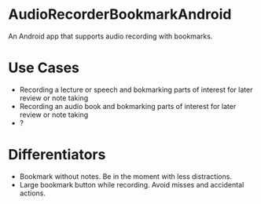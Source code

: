 # AudioRecorderBookmarkAndroid

An Android app that supports audio recording with bookmarks.

# Use Cases

* Recording a lecture or speech and bokmarking parts of interest for later review or note taking
* Recording an audio book and bokmarking parts of interest for later review or note taking
* ?

# Differentiators

* Bookmark without notes. Be in the moment with less distractions.
* Large bookmark button while recording. Avoid misses and accidental actions.
